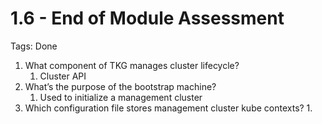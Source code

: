 # 1.6 - End of Module Assessment

Tags: Done

1. What component of TKG manages cluster lifecycle?
    1. Cluster API
2. What’s the purpose of the bootstrap machine?
    1. Used to initialize a management cluster
3. Which configuration file stores management cluster kube contexts?
    1.
